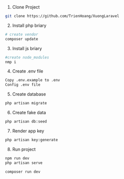 1. Clone Project
```bash
git clone https://github.com/TrienHoang/XuongLaravel
```

2. Install php briary
```bash
# create vendor
composer update
```

3. Install js briary
```bash
#create node_modules
nmp i
```

4. Create .env file
```bash
Copy .env.example to .env
Config .env file
```

5. Create database
```bash
php artisan migrate
```

6. Create fake data
```bash
php artisan db:seed
```
7. Render app key
```bash
php artisan key:generate
```

8. Run project
```bash
npm run dev
php artisan serve

composer run dev
```

